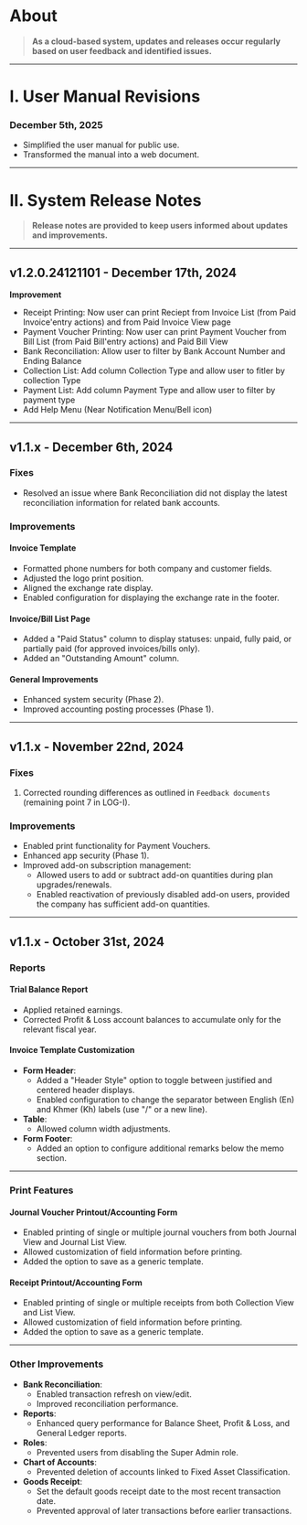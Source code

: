 # **About**

> **As a cloud-based system, updates and releases occur regularly based on user feedback and identified issues.**

---

# **I. User Manual Revisions**

### **December 5th, 2025**
- Simplified the user manual for public use.
- Transformed the manual into a web document.

---

# **II. System Release Notes**

> **Release notes are provided to keep users informed about updates and improvements.**

---
## **v1.2.0.24121101 - December 17th, 2024**

**Improvement**

- Receipt Printing: Now user can print Reciept from Invoice List (from Paid Invoice'entry actions) and from Paid Invoice View page
- Payment Voucher Printing: Now user can print Payment Voucher from Bill List (from Paid Bill'entry actions) and Paid Bill View
- Bank Reconciliation: Allow user to filter by Bank Account Number and Ending Balance
- Collection List: Add column Collection Type and allow user to fitler by collection Type
- Payment List: Add column Payment Type and allow user to filter by payment type
- Add Help Menu (Near Notification Menu/Bell icon)

---

## **v1.1.x - December 6th, 2024**
### **Fixes**
- Resolved an issue where Bank Reconciliation did not display the latest reconciliation information for related bank accounts.

### **Improvements**
#### **Invoice Template**
- Formatted phone numbers for both company and customer fields.
- Adjusted the logo print position.
- Aligned the exchange rate display.
- Enabled configuration for displaying the exchange rate in the footer.

#### **Invoice/Bill List Page**
- Added a "Paid Status" column to display statuses: unpaid, fully paid, or partially paid (for approved invoices/bills only).
- Added an "Outstanding Amount" column.

#### **General Improvements**
- Enhanced system security (Phase 2).
- Improved accounting posting processes (Phase 1).

---

## **v1.1.x - November 22nd, 2024**
### **Fixes**
1. Corrected rounding differences as outlined in `Feedback documents` (remaining point 7 in LOG-I).

### **Improvements**
- Enabled print functionality for Payment Vouchers.
- Enhanced app security (Phase 1).
- Improved add-on subscription management:
  - Allowed users to add or subtract add-on quantities during plan upgrades/renewals.
  - Enabled reactivation of previously disabled add-on users, provided the company has sufficient add-on quantities.

---

## **v1.1.x - October 31st, 2024**
### **Reports**
#### **Trial Balance Report**
- Applied retained earnings.
- Corrected Profit & Loss account balances to accumulate only for the relevant fiscal year.

#### **Invoice Template Customization**
- **Form Header**:  
  - Added a "Header Style" option to toggle between justified and centered header displays.  
  - Enabled configuration to change the separator between English (En) and Khmer (Kh) labels (use "/" or a new line).
- **Table**:  
  - Allowed column width adjustments.  
- **Form Footer**:  
  - Added an option to configure additional remarks below the memo section.

---

### **Print Features**
#### **Journal Voucher Printout/Accounting Form**
- Enabled printing of single or multiple journal vouchers from both Journal View and Journal List View.
- Allowed customization of field information before printing.
- Added the option to save as a generic template.

#### **Receipt Printout/Accounting Form**
- Enabled printing of single or multiple receipts from both Collection View and List View.
- Allowed customization of field information before printing.
- Added the option to save as a generic template.

---

### **Other Improvements**
- **Bank Reconciliation**:  
  - Enabled transaction refresh on view/edit.  
  - Improved reconciliation performance.  
- **Reports**:  
  - Enhanced query performance for Balance Sheet, Profit & Loss, and General Ledger reports.  
- **Roles**:  
  - Prevented users from disabling the Super Admin role.  
- **Chart of Accounts**:  
  - Prevented deletion of accounts linked to Fixed Asset Classification.  
- **Goods Receipt**:  
  - Set the default goods receipt date to the most recent transaction date.  
  - Prevented approval of later transactions before earlier transactions.